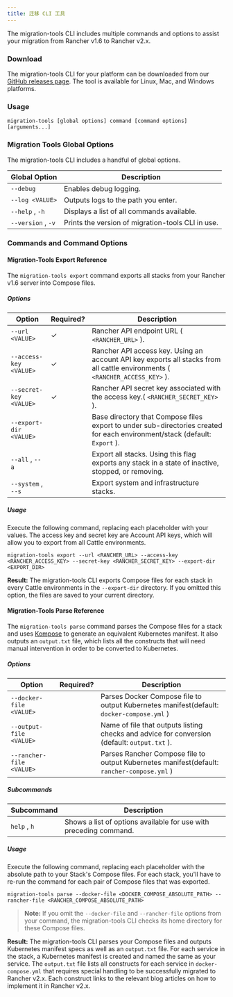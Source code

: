 ```yaml
---
title: 迁移 CLI 工具
---
```


The migration-tools CLI includes multiple commands and options to assist your migration from Rancher v1.6 to Rancher v2.x.

### Download

The migration-tools CLI for your platform can be downloaded from our [GitHub releases page](https://github.com/rancher/migration-tools/releases). The tool is available for Linux, Mac, and Windows platforms.

### Usage

``` 
migration-tools [global options] command [command options] [arguments...]
```

### Migration Tools Global Options

The migration-tools CLI includes a handful of global options.

| Global Option     | Description                                       |
| ----------------- | ------------------------------------------------- |
| `--debug` | Enables debug logging.|
| `--log <VALUE>` | Outputs logs to the path you enter.|
| `--help` , `-h` | Displays a list of all commands available.|
| `--version` , `-v` | Prints the version of migration-tools CLI in use.|

### Commands and Command Options

#### Migration-Tools Export Reference

The `migration-tools export` command exports all stacks from your Rancher v1.6 server into Compose files.

##### Options

| Option                 | Required? | Description                                                                                                                |
| ---------------------- | --------- | -------------------------------------------------------------------------------------------------------------------------- |
| `--url <VALUE>` | ✓         | Rancher API endpoint URL ( `<RANCHER_URL>` ).|
| `--access-key <VALUE>` | ✓         | Rancher API access key. Using an account API key exports all stacks from all cattle environments ( `<RANCHER_ACCESS_KEY>` ).|
| `--secret-key <VALUE>` | ✓         | Rancher API secret key associated with the access key.( `<RANCHER_SECRET_KEY>` ).|
| `--export-dir <VALUE>` |           | Base directory that Compose files export to under sub-directories created for each environment/stack (default: `Export` ).|
| `--all` , `--a` |           | Export all stacks. Using this flag exports any stack in a state of inactive, stopped, or removing.|
| `--system` , `--s` |           | Export system and infrastructure stacks.|

##### Usage

Execute the following command, replacing each placeholder with your values. The access key and secret key are Account API keys, which will allow you to export from all Cattle environments.

``` 
migration-tools export --url <RANCHER_URL> --access-key <RANCHER_ACCESS_KEY> --secret-key <RANCHER_SECRET_KEY> --export-dir <EXPORT_DIR>
```

**Result:** The migration-tools CLI exports Compose files for each stack in every Cattle environments in the `--export-dir` directory. If you omitted this option, the files are saved to your current directory.

#### Migration-Tools Parse Reference

The `migration-tools parse` command parses the Compose files for a stack and uses [Kompose](https://github.com/kubernetes/kompose) to generate an equivalent Kubernetes manifest. It also outputs an `output.txt` file, which lists all the constructs that will need manual intervention in order to be converted to Kubernetes.

##### Options

| Option                   | Required? | Description                                                                                 |
| ------------------------ | --------- | ------------------------------------------------------------------------------------------- |
| `--docker-file <VALUE>` |           | Parses Docker Compose file to output Kubernetes manifest(default: `docker-compose.yml` )     |
| `--output-file <VALUE>` |           | Name of file that outputs listing checks and advice for conversion (default: `output.txt` ).|
| `--rancher-file <VALUE>` |           | Parses Rancher Compose file to output Kubernetes manifest(default: `rancher-compose.yml` )   |

##### Subcommands

| Subcommand  | Description                                                       |
| ----------- | ----------------------------------------------------------------- |
| `help` , `h` | Shows a list of options available for use with preceding command.|

##### Usage

Execute the following command, replacing each placeholder with the absolute path to your Stack's Compose files. For each stack, you'll have to re-run the command for each pair of Compose files that was exported.

``` 
migration-tools parse --docker-file <DOCKER_COMPOSE_ABSOLUTE_PATH> --rancher-file <RANCHER_COMPOSE_ABSOLUTE_PATH>
```

> **Note:** If you omit the `--docker-file` and `--rancher-file` options from your command, the migration-tools CLI checks its home directory for these Compose files.

**Result:** The migration-tools CLI parses your Compose files and outputs Kubernetes manifest specs as well as an `output.txt` file. For each service in the stack, a Kubernetes manifest is created and named the same as your service. The `output.txt` file lists all constructs for each service in `docker-compose.yml` that requires special handling to be successfully migrated to Rancher v2.x. Each construct links to the relevant blog articles on how to implement it in Rancher v2.x.

